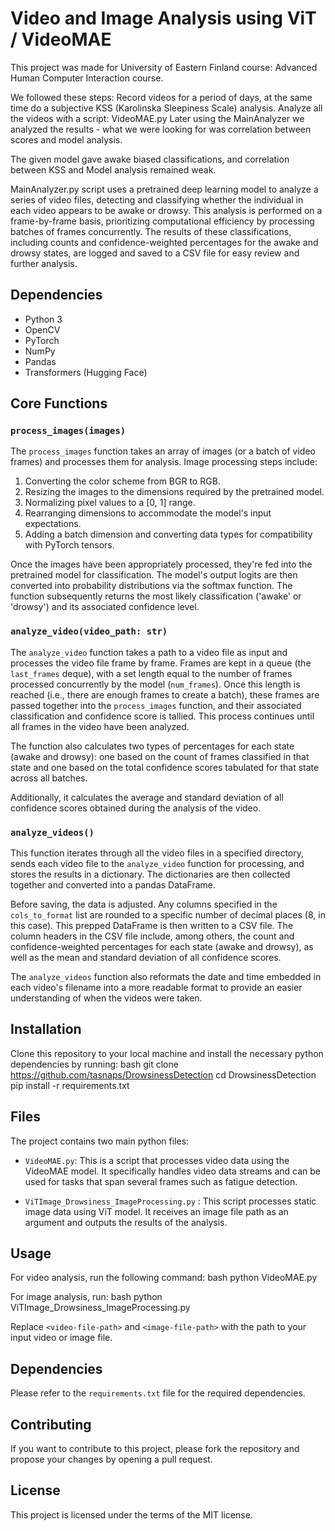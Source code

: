 # Video and Image Analysis using ViT / VideoMAE

This project was made for University of Eastern Finland course: Advanced Human Computer Interaction course.

We followed these steps:
Record videos for a period of days, at the same time do a subjective KSS (Karolinska Sleepiness Scale) analysis.
Analyze all the videos with a script: VideoMAE.py
Later using the MainAnalyzer we analyzed the results - what we were looking for was correlation between scores and model analysis.

The given  model gave awake biased classifications, and correlation between KSS and Model analysis remained weak.




MainAnalyzer.py script uses a pretrained deep learning model to analyze a series of video files, detecting and classifying whether the individual in each video appears to be awake or drowsy. This analysis is performed on a frame-by-frame basis, prioritizing computational efficiency by processing batches of frames concurrently. The results of these classifications, including counts and confidence-weighted percentages for the awake and drowsy states, are logged and saved to a CSV file for easy review and further analysis.

## Dependencies

- Python 3
- OpenCV
- PyTorch
- NumPy
- Pandas
- Transformers (Hugging Face)

## Core Functions

### `process_images(images)`

The `process_images` function takes an array of images (or a batch of video frames) and processes them for analysis. Image processing steps include:

1. Converting the color scheme from BGR to RGB.
2. Resizing the images to the dimensions required by the pretrained model.
3. Normalizing pixel values to a [0, 1] range.
4. Rearranging dimensions to accommodate the model's input expectations.
5. Adding a batch dimension and converting data types for compatibility with PyTorch tensors.

Once the images have been appropriately processed, they're fed into the pretrained model for classification. The model's output logits are then converted into probability distributions via the softmax function. The function subsequently returns the most likely classification ('awake' or 'drowsy') and its associated confidence level.

### `analyze_video(video_path: str)`

The `analyze_video` function takes a path to a video file as input and processes the video file frame by frame. Frames are kept in a queue (the `last_frames` deque), with a set length equal to the number of frames processed concurrently by the model (`num_frames`). Once this length is reached (i.e., there are enough frames to create a batch), these frames are passed together into the `process_images` function, and their associated classification and confidence score is tallied. This process continues until all frames in the video have been analyzed.

The function also calculates two types of percentages for each state (awake and drowsy): one based on the count of frames classified in that state and one based on the total confidence scores tabulated for that state across all batches.

Additionally, it calculates the average and standard deviation of all confidence scores obtained during the analysis of the video.

### `analyze_videos()`

This function iterates through all the video files in a specified directory, sends each video file to the `analyze_video` function for processing, and stores the results in a dictionary. The dictionaries are then collected together and converted into a pandas DataFrame. 

Before saving, the data is adjusted. Any columns specified in the `cols_to_format` list are rounded to a specific number of decimal places (8, in this case). This prepped DataFrame is then written to a CSV file. The column headers in the CSV file include, among others, the count and confidence-weighted percentages for each state (awake and drowsy), as well as the mean and standard deviation of all confidence scores. 

The `analyze_videos` function also reformats the date and time embedded in each video's filename into a more readable format to provide an easier understanding of when the videos were taken.



## Installation

Clone this repository to your local machine and install the necessary python dependencies by running:
bash git clone https://github.com/tasnaps/DrowsinessDetection 
cd DrowsinessDetection 
pip install -r requirements.txt

## Files

The project contains two main python files:

- `VideoMAE.py`: This is a script that processes video data using the VideoMAE model. It specifically handles video data streams and can be used for tasks that span several frames such as fatigue detection.

- `ViTImage_Drowsiness_ImageProcessing.py` : This script processes static image data using ViT model. It receives an image file path as an argument and outputs the results of the analysis.

## Usage

For video analysis, run the following command: bash python VideoMAE.py <video-file-path>

For image analysis, run: bash python ViTImage_Drowsiness_ImageProcessing.py <image-file-path>

Replace `<video-file-path>` and `<image-file-path>` with the path to your input video or image file.

## Dependencies

Please refer to the `requirements.txt` file for the required dependencies.

## Contributing

If you want to contribute to this project, please fork the repository and propose your changes by opening a pull request.

## License

This project is licensed under the terms of the MIT license.

